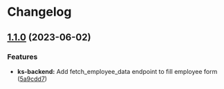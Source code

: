 # Changelog

## [1.1.0](https://github.com/City-of-Helsinki/yjdh/compare/kesaseteli-backend-v1.0.0...kesaseteli-backend-v1.1.0) (2023-06-02)


### Features

* **ks-backend:** Add fetch_employee_data endpoint to fill employee form ([5a9cdd7](https://github.com/City-of-Helsinki/yjdh/commit/5a9cdd78b995a87a7cf87dd3ff128024ec409d4c))
